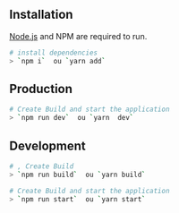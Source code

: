 ## Installation

[Node.js](https://nodejs.org/) and NPM are required to run.

```bash
# install dependencies
> `npm i`  ou `yarn add`
```

## Production
```bash
# Create Build and start the application
> `npm run dev`  ou `yarn  dev`
```
## Development
```bash
# , Create Build 
> `npm run build`  ou `yarn build`

# Create Build and start the application
> `npm run start`  ou `yarn start`
```